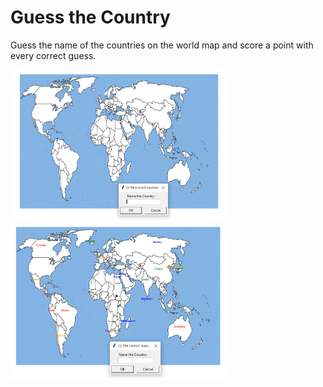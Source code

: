 # Guess the Country
  <p> Guess the name of the countries on the world map and score a point with every correct guess.</p>
  <img src='blank.png' width='350'>
  <img src="guessed_countries.png" width='350'>
